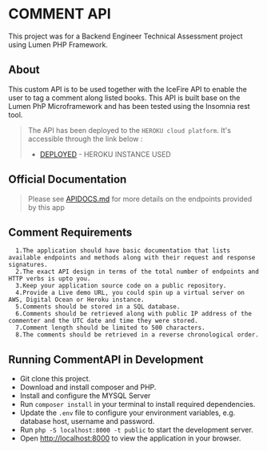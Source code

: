 # COMMENT API

 This project was for a Backend Engineer Technical Assessment project using Lumen PHP Framework.

## About
This custom API is to be used together with the IceFire API to enable the user to tag a comment along listed books. This API is built base on the Lumen PhP Microframework and has been tested using the Insomnia rest tool.


> The API has been deployed to the `HEROKU cloud platform`.  It's accessible through the link below :
> * [DEPLOYED](https://blooming-mesa-56911.herokuapp.com/api/v1/comments) - HEROKU INSTANCE USED

## Official Documentation
> Please see [APIDOCS.md](https://github.com/MrazTevin/Comment-Restful-API/blob/master/APIDOCS.md) for more details
  on the endpoints provided by this app

## Comment Requirements

```
  1.The application should have basic documentation that lists available endpoints and methods along with their request and response signatures.
  2.The exact API design in terms of the total number of endpoints and HTTP verbs is upto you.
  3.Keep your application source code on a public repository.
  4.Provide a Live demo URL, you could spin up a virtual server on AWS, Digital Ocean or Heroku instance.
  5.Comments should be stored in a SQL database.
  6.Comments should be retrieved along with public IP address of the commenter and the UTC date and time they were stored.
  7.Comment length should be limited to 500 characters.
  8.The comments should be retrieved in a reverse chronological order.

```

## Running CommentAPI in Development
* Git clone this project.
* Download and install composer and PHP. 
* Install and configure the MYSQL Server
* Run `composer install` in your terminal to install required dependencies.
* Update the `.env` file to configure your environment variables, e.g. database host, username and password.
* Run `php -S localhost:8000 -t public` to start the development server.
* Open [http://localhost:8000](http://localhost:8000) to view the application in your browser.

